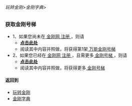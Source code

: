 ###### 玩转金刚>金刚字典>
### 获取金刚号梯

- 1、如果您尚未在[ 金刚网 ](https://github.com/a2zitpro/web/blob/master/LadderFree/kkDictionary/KKSiteZh.md)[ 注册 ](https://github.com/a2zitpro/web/blob/master/LadderFree/kkDictionary/Registration.md)，则请
  - [<strong> 点击此处 </strong>](https://github.com/a2zitpro/web/blob/master/LadderFree/Android/Phone/KKLadderKKID/KKLadderKKIDGetNotRegistration.md)
  - 阅读其中内容并照做，将获得第1架[ 万能金刚号梯 ](https://github.com/a2zitpro/web/blob/master/LadderFree/kkDictionary/KKLadderKKIDMultipurpose.md)
- 2、如果您已经在[ 金刚网 ](https://github.com/a2zitpro/web/blob/master/LadderFree/kkDictionary/KKSiteZh.md)[ 注册 ](https://github.com/a2zitpro/web/blob/master/LadderFree/kkDictionary/Registration.md)，且需更多[ 金刚号梯 ](https://github.com/a2zitpro/web/blob/master/LadderFree/kkDictionary/KKLadderKKID.md)，则请
  - [<strong> 点击此处 </strong>](https://github.com/a2zitpro/web/blob/master/LadderFree/Android/Phone/KKLadderKKID/KKLadderKKIDGetMoreKKID.md)
  - 阅读其中内容并照做，将获得更多[ 金刚号梯 ](https://github.com/a2zitpro/web/blob/master/LadderFree/kkDictionary/KKLadderKKID.md)


#### 返回到
- [玩转金刚](https://github.com/a2zitpro/web/blob/master/LadderFree/A.md)
- [金刚字典](https://github.com/a2zitpro/web/blob/master/LadderFree/kkDictionary/KKDictionary.md)


